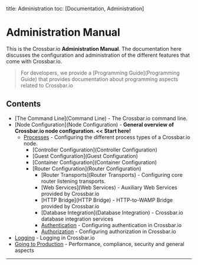 title: Administration
toc: [Documentation, Administration]

# Administration Manual

This is the Crossbar.io **Administration Manual**. The documentation here discusses the configuration and administration of the different features that come with Crossbar.io.

> For developers, we provide a [Programming Guide](Programming Guide) that provides documentation about programming aspects related to Crossbar.io

## Contents

* [The Command Line](Command Line) - The Crossbar.io command line.
* [Node Configuration](Node Configuration) - **General overview of Crossbar.io node configuration. << Start here!**
    * [Processes](Processes) - Configuring the different process types of a Crossbar.io node.
        * [Controller Configuration](Controller Configuration)
        * [Guest Configuration](Guest Configuration)
        * [Container Configuration](Container Configuration)
        * [Router Configuration](Router Configuration)
            * [Router Transports](Router Transports) - Configuring core router listening transports.
            * [Web Services](Web Services) - Auxiliary Web Services provided by Crossbar.io
            * [HTTP Bridge](HTTP Bridge) - HTTP-to-WAMP Bridge provided by Crossbar.io
            * [Database Integration](Database Integration) - Crossbar.io database integration services
            * [Authentication](Authentication) - Configuring authentication in Crossbar.io
            * [Authorization](Authorization) - Configuring authorization in Crossbar.io
* [Logging](Logging) - Logging in Crossbar.io
* [Going to Production](Going-to-Production) - Performance, compliance, security and general aspects

---